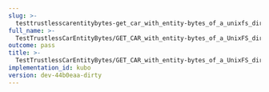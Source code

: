 ```yaml
---
slug: >-
  testtrustlesscarentitybytes-get_car_with_entity-bytes_of_a_unixfs_directory_(format-car)-header_accept-ranges
full_name: >-
  TestTrustlessCarEntityBytes/GET_CAR_with_entity-bytes_of_a_UnixFS_directory_(format=car)/Header_Accept-Ranges
outcome: pass
title: >-
  TestTrustlessCarEntityBytes/GET_CAR_with_entity-bytes_of_a_UnixFS_directory_(format=car)/Header_Accept-Ranges
implementation_id: kubo
version: dev-44b0eaa-dirty
---
```


